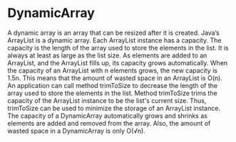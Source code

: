 # DynamicArray
A dynamic array is an array that can be resized after it is created. Java’s ArrayList is a dynamic array.  Each ArrayList instance has a capacity. The capacity is the length of the array used to store the elements in the list. It is always at least as large as the list size. As elements are added to an ArrayList, and the ArrayList fills up, its capacity grows automatically.  When the capacity of an ArrayList with n elements grows, the new capacity is 1.5n. This means that the amount of wasted space in an ArrayList is O(n).  
An application can call method trimToSize to decrease the length of the array used to store the elements in the list.  Method trimToSize trims the capacity of the ArrayList instance to be the list's current size. Thus, trimToSize can be used to minimize the storage of an ArrayList instance.
The capacity of a DynamicArray automatically grows and shrinks as elements are added and removed from the array. Also, the amount of wasted space in a DynamicArray is only O(√n).

